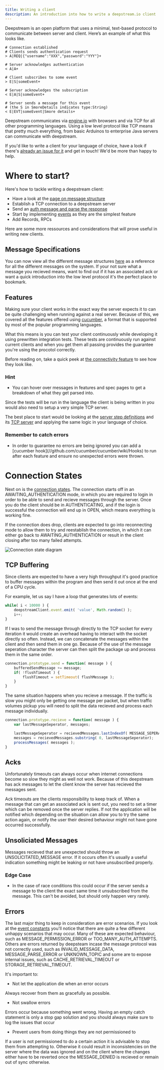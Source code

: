 ```yaml
---
title: Writing a client
description: An introduction into how to write a deepstream.io client
---
```


Deepstream is an open platform that uses a minimal, text-based protocol to communicate between server and client. Here’s an example of what this looks like.

```gherkin
# Connection established
# Clients sends authentication request
> A|REQ|{"username":"XXX","password":"YYY"}+

# Server acknowledges authentication
< A|A+

# Client subscribes to some event
> E|S|someEvent+

# Server acknowledges the subscription
< E|A|S|someEvent+

# Server sends a message for this event
# (the S in SmoreDetails indicates type:String)
< E|EVT|someEvent|Smore details+
```

Deepstream communicates via [engine.io](https://github.com/socketio/engine.io) with browsers and via TCP for all other programming languages. Using a low level protocol like TCP means that pretty much everything, from basic Arduinos to enterprise Java servers can communicate with deepstream.

If you'd like to write a client for your language of choice, have a look if there's [already an issue for it](https://github.com/deepstreamIO/deepstream.io/labels/new-client) and get in touch! We'd be more than happy to help.

# Where to start?
Here's how to tackle writing a deepstream client:
- Have a look at the [page on message structure](/info/protocol/message-structure-overview/)
- Establish a TCP connection to a deepstream server
- Send an [auth message and parse the response](/info/specs/connectivity/)
- Start by implementing [events](/info/specs/events/) as they are the simplest feature
- Add Records, RPCs

Here are some more ressources and considerations that will prove useful in writing new clients.

## Message Specifications

You can now view all the different message structures [here](/info/protocol/all-messages/) as a reference for all the different messages on the system. If your not sure what a message you recieved means, want to find out if it has an associated ack or want a quick introduction into the low level protocol it's the perfect place to bookmark.

## Features

Making sure your client works in the exact way the server expects it to can be quite challenging when running against a real server. Because of this, we covered all the features offered using [cucumber](https://cucumber.io/), a format that is supported by most of the popular programming languages.

What this means is you can test your client continuously while developing it using prewritten integration tests. These tests are continuously run against current clients and when you get them all passing provides the guarantee you're using the procotol correctly.

Before reading on, take a quick peek at [the connectivity feature](/info/specs/connectivity/) to see how they look like.

<div class="hint">
    <h3>Hint</h3>
    <ul>
        <li>
            You can hover over messages in features and spec pages to get a breakdown of what they get parsed into.
        </li>
    </ul>
</div>

Since the tests will be run in the language the client is being written in you would also need to setup a very simple TCP server.

The best place to start would be looking at the [server step definitions](//raw.githubusercontent.com/deepstreamIO/deepstream.io-client-specs/master/step-definitions-server/step-definition-server.js) and its [TCP server](//raw.githubusercontent.com/deepstreamIO/deepstream.io-client-specs/master/step-definitions-server/tcp-server.js) and applying the same logic in your language of choice.

<div class="hint">
    <h3>Remember to catch errors</h3>
    <ul>
        <li>
            In order to guarantee no errors are being ignored you can add a [cucumber hook](//github.com/cucumber/cucumber/wiki/Hooks) to run after each feature and ensure no unexpected errors were thrown.
        </li>
    </ul>
</div>

# Connection States

Next on is the [connection states](/docs/common/constants/#connection-states). The connection starts off in an AWAITING_AUTHENTICATION mode, in which you are required to login in order to be able to send and recieve messages through the server. Once you do the client should be in AUTHENTICATING, and if the login is successful the connection will end up in OPEN, which means everything is working fine.

If the connection does drop, clients are expected to go into reconnecting mode to allow them to try and reestablish the connection, in which it can either go back to AWAITING_AUTHENTICATION or result in the client closing after too many failed attempts.

![Connection state diagram](connection-state-diagram.png)

## TCP Buffering

Since clients are expected to have a very high throughput it's good practice to buffer messages within the program and then send it out once at the end of a CPU cycle.

For example, let us say I have a loop that generates lots of events:

```javascript
while( i < 10000 ) {
    deepstreamClient.event.emit( 'value', Math.random() );
    i++;
}
```

If I was to send the message through directly to the TCP socket for every iteration it would create an overhead having to interact with the socket directly so often. Instead, we can concatenate the messages within the client and then send them in one go. Because of the use of the message seperation character the server can then split the package up and process them in the same order.

```javascript
connection.prototype.send = function( message ) {
    bufferedSendMessage += message;
    if( !flushTimeout ) {
        flushTimeout = setTimeout( flushMessage );
    }
}
```

The same situation happens when you recieve a message. If the traffic is slow you might only be getting one message per packet, but when traffic volumes pickup you will need to split the data recieved and process each message individually.

```javascript
connection.prototype.recieve = function( message ) {
    var lastMessageSeperator, messages;

    lastMessageSeperator = recievedMessages.lastIndexOf( MESSAGE_SEPERATOR );
    messages = recievedMessages.substring( 0, lastMessageSeperator);
    processMessages( messages );
}
```

## Acks

Unfortunately timeouts can always occur when internet connections become so slow they might as well not work. Because of this deepstream has ack messages to let the client know the server has recieved the messages sent.

Ack timeouts are the clients responsibility to keep track of. When a message that can get an associated ack is sent out, you need to set a timer which can be removed once the server replies. If not the application will be notified which depending on the situation can allow you to try the same action again, or notify the user their desired behaviour might not have gone occurred successfully.

## Unsoliciated Messages

Messages recieved that are unexpected should throw an UNSOLICITATED_MESSAGE error. If it occurs often it's usually a useful indication something might be leaking or not have unsubscribed properly.

<div class="hint">
    <h3>Edge Case</h3>
    <ul>
        <li>
            In the case of race conditions this could occur if the server sends a message to the client the exact same time it unsubscribed from the message. This can't be avoided, but should only happen very rarely.
        </li>
    </ul>
</div>

## Errors

The last major thing to keep in consideration are error scenarios. If you look at the [event constants](/docs/common/constants/#Event) you'll notice that there are quite a few different unhappy scenarios that may occur. Many of these are expected behaviour, such as MESSAGE_PERMISSION_ERROR or TOO_MANY_AUTH_ATTEMPTS. Others are errors returned by deepsteam incase the message protocol was not correctly used, such as INVALID_MESSAGE_DATA, MESSAGE_PARSE_ERROR or UNKNOWN_TOPIC and some are to expose internal issues, such as CACHE_RETRIEVAL_TIMEOUT or STORAGE_RETRIEVAL_TIMEOUT.

It's important to:
* Not let the application die when an error occurs

Always recover from them as gracefully as possible.
* Not swallow errors

Errors occur because something went wrong. Having an empty catch statement
is only a stop gap solution and you should always make sure to log the issues that occur
* Prevent users from doing things they are not permissioned to

If a user is not permissioned to do a certain action it is advisable to stop them from attempting to. Otherwise it could result in inconsistencies on the server where the data was ignored and on the client where the changes either have to be reverted once the MESSAGE_DENIED is recieved or remain out of sync otherwise.